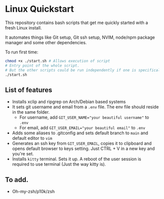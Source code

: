 # Linux Quickstart

This repository contains bash scripts that get me quickly started with a fresh Linux install. 

It automates things like Git setup, Git ssh setup, NVIM, node/npm package manager and some other dependencies.

To run first time:

```bash
chmod +x ./start.sh # Allows execution of script
# Entry point of the whole script.
# But the other scripts could be run independently if one is specifically required
./start.sh
```

## List of features

- Installs xclip and ripgrep on Arch/Debian based systems
- It sets git username and email from a `.env` file. The env file should reside in the same folder.
  - For username, add `GIT_USER_NAME="your beautiful username"` to `.env`
  - For email, add `GIT_USER_EMAIL="your beautiful email"` to `.env`
- Adds some aliases to .gitconfig and sets default branch to `main` and default editor to `vim`
- Generates an ssh key from `GIT_USER_EMAIL`, copies it to clipboard and opens default browser to keys setting. Just CTRL + V in a new key and you're set.
- Installs `kitty` terminal. Sets it up. A reboot of the user session is required to use terminal (Just the way kitty is).

## To add.

- Oh-my-zsh/p10k/zsh

